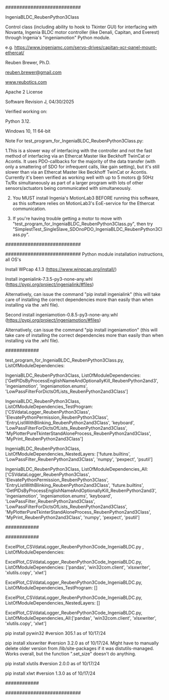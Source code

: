 ###########################

IngeniaBLDC_ReubenPython3Class

Control class (including ability to hook to Tkinter GUI) for interfacing with Novanta, Ingenia BLDC motor controller (like Denali, Capitan, and Everest) through Ingenia's "ingeniamotion" Python module.

e.g. https://www.ingeniamc.com/servo-drives/capitan-xcr-panel-mount-ethercat/

Reuben Brewer, Ph.D.

reuben.brewer@gmail.com

www.reubotics.com

Apache 2 License

Software Revision J, 04/30/2025

Verified working on:

Python 3.12.

Windows 10, 11 64-bit

Note For test_program_for_IngeniaBLDC_ReubenPython3Class.py:

1.This is a slower way of interfacing with the controller and not the fast method of interfacing via an Ethercat Master like Beckhoff TwinCat or Acontis.
It uses PDO-callbacks for the majority of the data transfer (with only a smattering of SDO for infrequent calls, like gain setting), but it's still slower than
via an Ethercat Master like Beckhoff TwinCat or Acontis. Currently it's been verified as working well with up to 5 motors @ 50Hz Tx/Rx simultaneously as part of a larger
program with lots of other sensors/actuators being communicated with simultaneously.

2. You MUST install Ingenia's MotionLab3 BEFORE running this software, as this software relies on MotionLab3's EoE-service for the Ethercat communication.

3. If you're having trouble getting a motor to move with "test_program_for_IngeniaBLDC_ReubenPython3Class.py", then try "SimplestTest_SingleSlave_SDOnoPDO_IngeniaBLDC_ReubenPython3Class.py".

###########################

########################### Python module installation instructions, all OS's

Install WPcap 4.1.3 (https://www.winpcap.org/install/)

Install ingenialink-7.3.5-py3-none-any.whl (https://pypi.org/project/ingenialink/#files)

Alternatively, can issue the command "pip install ingenialink" (this will take care of installing the correct dependencies more than easily than when installing via the .whl file).

Second install ingeniamotion-0.8.5-py3-none-any.whl (https://pypi.org/project/ingeniamotion/#files)

Alternatively, can issue the command "pip install ingeniamotion" (this will take care of installing the correct dependencies more than easily than when installing via the .whl file).

############

test_program_for_IngeniaBLDC_ReubenPython3Class.py, ListOfModuleDependencies:

IngeniaBLDC_ReubenPython3Class, ListOfModuleDependencies: ['GetPIDsByProcessEnglishNameAndOptionallyKill_ReubenPython2and3', 'ingeniamotion', 'ingeniamotion.enums', 'LowPassFilterForDictsOfLists_ReubenPython2and3Class']

IngeniaBLDC_ReubenPython3Class, ListOfModuleDependencies_TestProgram: ['CSVdataLogger_ReubenPython3Class', 'ElevatePythonPermission_ReubenPython3Class', 'EntryListWithBlinking_ReubenPython2and3Class', 'keyboard', 'LowPassFilterForDictsOfLists_ReubenPython2and3Class', 'MyPlotterPureTkinterStandAloneProcess_ReubenPython2and3Class', 'MyPrint_ReubenPython2and3Class']

IngeniaBLDC_ReubenPython3Class, ListOfModuleDependencies_NestedLayers: ['future.builtins', 'LowPassFilter_ReubenPython2and3Class', 'numpy', 'pexpect', 'psutil']

IngeniaBLDC_ReubenPython3Class, ListOfModuleDependencies_All:['CSVdataLogger_ReubenPython3Class', 'ElevatePythonPermission_ReubenPython3Class', 'EntryListWithBlinking_ReubenPython2and3Class', 'future.builtins', 'GetPIDsByProcessEnglishNameAndOptionallyKill_ReubenPython2and3', 'ingeniamotion', 'ingeniamotion.enums', 'keyboard', 'LowPassFilter_ReubenPython2and3Class', 'LowPassFilterForDictsOfLists_ReubenPython2and3Class', 'MyPlotterPureTkinterStandAloneProcess_ReubenPython2and3Class', 'MyPrint_ReubenPython2and3Class', 'numpy', 'pexpect', 'psutil']

############

############

ExcelPlot_CSVdataLogger_ReubenPython3Code_IngeniaBLDC.py , ListOfModuleDependencies:

ExcelPlot_CSVdataLogger_ReubenPython3Code_IngeniaBLDC.py, ListOfModuleDependencies: ['pandas', 'win32com.client', 'xlsxwriter', 'xlutils.copy', 'xlwt']

ExcelPlot_CSVdataLogger_ReubenPython3Code_IngeniaBLDC.py, ListOfModuleDependencies_TestProgram: []

ExcelPlot_CSVdataLogger_ReubenPython3Code_IngeniaBLDC.py, ListOfModuleDependencies_NestedLayers: []

ExcelPlot_CSVdataLogger_ReubenPython3Code_IngeniaBLDC.py, ListOfModuleDependencies_All:['pandas', 'win32com.client', 'xlsxwriter', 'xlutils.copy', 'xlwt']

pip install pywin32         #version 305.1 as of 10/17/24

pip install xlsxwriter      #version 3.2.0 as of 10/17/24. Might have to manually delete older version from /lib/site-packages if it was distutils-managed. Works overall, but the function ".set_size" doesn't do anything.

pip install xlutils         #version 2.0.0 as of 10/17/24

pip install xlwt            #version 1.3.0 as of 10/17/24

############

###########################
